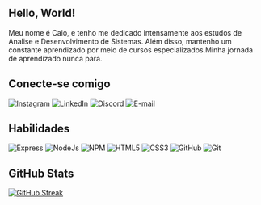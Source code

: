 ## Hello, World!

Meu nome é Caio, e tenho me dedicado intensamente aos estudos de Analise e Desenvolvimento de Sistemas. Além disso, mantenho um constante aprendizado por meio de cursos especializados.Minha jornada de aprendizado nunca para.

## Conecte-se comigo

[![Instagram](https://img.shields.io/badge/Instagram-%23E4405F.svg?logo=Instagram&logoColor=white)](https://instagram.com/caiokwy) 
[![LinkedIn](https://img.shields.io/badge/LinkedIn-%230077B5.svg?logo=linkedin&logoColor=white)](https://linkedin.com/in/caiokaway)
[![Discord](https://img.shields.io/badge/Discord-%23333.svg?logo=discord&logoColor=white)](http://discord.com/users/nostrilsck) 
[![E-mail](https://img.shields.io/badge/Gmail-%23DD0031.svg?&logo=gmail&logoColor=white)](mailto:caiokaway@gmail.com)

## Habilidades


![Express](https://img.shields.io/badge/Express%20js-000000?style=for-the-badge&logo=express&logoColor=white)
![NodeJs](https://img.shields.io/badge/Node%20js-339933?style=for-the-badge&logo=nodedotjs&logoColor=white)
![NPM](https://img.shields.io/badge/NPM-%23CB3837.svg?style=for-the-badge&logo=npm&logoColor=white)
![HTML5](https://img.shields.io/badge/HTML5-E34F26?style=for-the-badge&logo=html5&logoColor=white)
![CSS3](https://img.shields.io/badge/CSS3-1572B6?style=for-the-badge&logo=css3&logoColor=white)
![GitHub](https://img.shields.io/badge/GitHub-000?style=for-the-badge&logo=github&logoColor=30A3DC)
![Git](https://img.shields.io/badge/GIT-E44C30?style=for-the-badge&logo=git&logoColor=white) 

## GitHub Stats


[![GitHub Streak](https://streak-stats.demolab.com/?user=CaioKWY&theme=bear&background=000&border=30A3DC&dates=FFF)](https://git.io/streak-stats)

